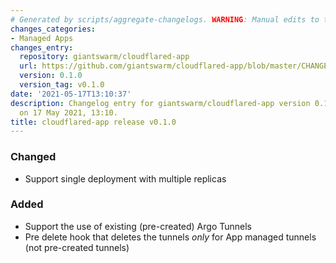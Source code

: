 ```yaml
---
# Generated by scripts/aggregate-changelogs. WARNING: Manual edits to this files will be overwritten.
changes_categories:
- Managed Apps
changes_entry:
  repository: giantswarm/cloudflared-app
  url: https://github.com/giantswarm/cloudflared-app/blob/master/CHANGELOG.md#010---2021-05-17
  version: 0.1.0
  version_tag: v0.1.0
date: '2021-05-17T13:10:37'
description: Changelog entry for giantswarm/cloudflared-app version 0.1.0, published
  on 17 May 2021, 13:10.
title: cloudflared-app release v0.1.0
---
```


### Changed
- Support single deployment with multiple replicas
### Added
- Support the use of existing (pre-created) Argo Tunnels
- Pre delete hook that deletes the tunnels *only* for App managed tunnels (not pre-created tunnels)
